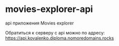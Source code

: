 # movies-explorer-api

api приложения Movies explorer

Обратиться к серверу с api можно по адресу:
https://api.kovalenko.diploma.nomoredomains.rocks
